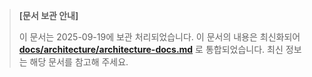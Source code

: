 > **[문서 보관 안내]**
>
> 이 문서는 2025-09-19에 보관 처리되었습니다.
> 이 문서의 내용은 최신화되어 **[docs/architecture/architecture-docs.md](../../architecture/architecture-docs.md)** 로 통합되었습니다.
> 최신 정보는 해당 문서를 참고해 주세요.
